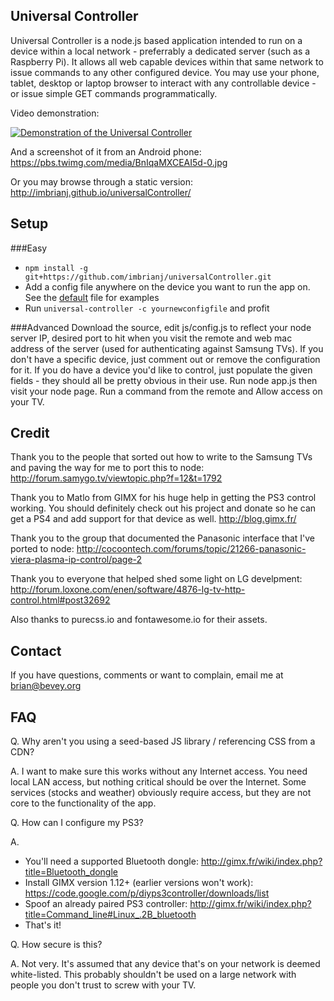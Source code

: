 Universal Controller
---
Universal Controller is a node.js based application intended to run on a device within a local network - preferrably a dedicated server (such as a Raspberry Pi).  It allows all web capable devices within that same network to issue commands to any other configured device.  You may use your phone, tablet, desktop or laptop browser to interact with any controllable device - or issue simple GET commands programmatically.

Video demonstration:

[![Demonstration of the Universal Controller](http://img.youtube.com/vi/6zJVRXMuuE4/0.jpg)](https://www.youtube.com/watch?v=6zJVRXMuuE4)

And a screenshot of it from an Android phone:
https://pbs.twimg.com/media/BnIqaMXCEAI5d-0.jpg

Or you may browse through a static version:
http://imbrianj.github.io/universalController/

Setup
---
###Easy
- ```npm install -g git+https://github.com/imbrianj/universalController.git```
- Add a config file anywhere on the device you want to run the app on. See the [default](config/config.js) file for examples
- Run ```universal-controller -c yournewconfigfile``` and profit

###Advanced
Download the source, edit js/config.js to reflect your node server IP, desired port to hit when you visit the remote and web mac address of the server (used for authenticating against Samsung TVs).  If you don't have a specific device, just comment out or remove the configuration for it.  If you do have a device you'd like to control, just populate the given fields - they should all be pretty obvious in their use.  Run node app.js then visit your node page.  Run a command from the remote and Allow access on your TV.

Credit
---
Thank you to the people that sorted out how to write to the Samsung TVs and paving the way for me to port this to node: http://forum.samygo.tv/viewtopic.php?f=12&t=1792

Thank you to Matlo from GIMX for his huge help in getting the PS3 control working.  You should definitely check out his project and donate so he can get a PS4 and add support for that device as well. http://blog.gimx.fr/

Thank you to the group that documented the Panasonic interface that I've ported to node:
http://cocoontech.com/forums/topic/21266-panasonic-viera-plasma-ip-control/page-2

Thank you to everyone that helped shed some light on LG develpment:
http://forum.loxone.com/enen/software/4876-lg-tv-http-control.html#post32692

Also thanks to purecss.io and fontawesome.io for their assets.

Contact
---
If you have questions, comments or want to complain, email me at brian@bevey.org

FAQ
---
Q. Why aren't you using a seed-based JS library / referencing CSS from a CDN?

A. I want to make sure this works without any Internet access.  You need local LAN access, but nothing critical should be over the Internet.  Some services (stocks and weather) obviously require access, but they are not core to the functionality of the app.

Q. How can I configure my PS3?

A.
 * You'll need a supported Bluetooth dongle: http://gimx.fr/wiki/index.php?title=Bluetooth_dongle
 * Install GIMX version 1.12+ (earlier versions won't work): https://code.google.com/p/diyps3controller/downloads/list
 * Spoof an already paired PS3 controller: http://gimx.fr/wiki/index.php?title=Command_line#Linux_.2B_bluetooth
 * That's it!

Q. How secure is this?

A. Not very.  It's assumed that any device that's on your network is deemed white-listed.  This probably shouldn't be used on a large network with people you don't trust to screw with your TV.